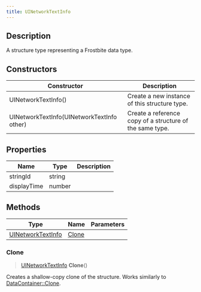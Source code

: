 ```yaml
---
title: UINetworkTextInfo
---
```

## Description

A structure type representing a Frostbite data type.

## Constructors

| Constructor                                | Description                                              |
| ------------------------------------------ | -------------------------------------------------------- |
| UINetworkTextInfo()                        | Create a new instance of this structure type.            |
| UINetworkTextInfo(UINetworkTextInfo other) | Create a reference copy of a structure of the same type. |

## Properties

| Name        | Type   | Description |
| ----------- | ------ | ----------- |
| stringId    | string |             |
| displayTime | number |             |

## Methods

| Type                                   | Name            | Parameters |
| -------------------------------------- | --------------- | ---------- |
| [UINetworkTextInfo](/vext/ref/fb/uinetworktextinfo/) | [Clone](#clone) |            |

### Clone

> [UINetworkTextInfo](/vext/ref/fb/uinetworktextinfo/) **Clone**()

Creates a shallow-copy clone of the structure. Works similarly to [DataContainer::Clone](/vext/ref/shared/class/datacontainer#clone).
